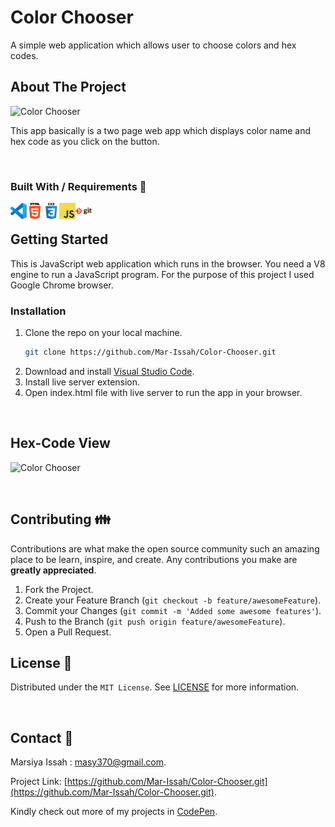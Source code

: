 # Color Chooser

A simple web application which allows user to choose colors and hex codes.

## About The Project

![Color Chooser](https://res.cloudinary.com/dytnpjxrd/image/upload/v1617327299/My%20Website%20Projects/color-chooser_t7gue3.png)

This app basically is a two page web app which displays color name and hex code as you click on the button.

<br>

### Built With / Requirements :construction_worker:

<img align="left" alt="Visual Studio Code" width="26px" src="https://raw.githubusercontent.com/github/explore/80688e429a7d4ef2fca1e82350fe8e3517d3494d/topics/visual-studio-code/visual-studio-code.png" />
<img align="left" alt="HTML5" width="26px" src="https://raw.githubusercontent.com/github/explore/80688e429a7d4ef2fca1e82350fe8e3517d3494d/topics/html/html.png" />
<img align="left" alt="CSS3" width="26px" src="https://raw.githubusercontent.com/github/explore/80688e429a7d4ef2fca1e82350fe8e3517d3494d/topics/css/css.png" />
<img align="left" alt="JavaScript" width="26px" src="https://raw.githubusercontent.com/github/explore/80688e429a7d4ef2fca1e82350fe8e3517d3494d/topics/javascript/javascript.png" />
<img align="left" alt="Git" width="26px" src="https://raw.githubusercontent.com/github/explore/80688e429a7d4ef2fca1e82350fe8e3517d3494d/topics/git/git.png" />

<br>

<!-- GETTING STARTED -->

## Getting Started

This is JavaScript web application which runs in the browser. You need a V8 engine to run a JavaScript program. For the purpose of this project I used Google Chrome browser.

### Installation

1. Clone the repo on your local machine.
   ```sh
   git clone https://github.com/Mar-Issah/Color-Chooser.git
   ```
2. Download and install [Visual Studio Code](https://code.visualstudio.com/).
3. Install live server extension.
4. Open index.html file with live server to run the app in your browser.

<br>

<!-- USAGE EXAMPLES -->

## Hex-Code View

![Color Chooser](https://res.cloudinary.com/dytnpjxrd/image/upload/v1617327299/My%20Website%20Projects/color-chooser1_dualvt.png)

<br>
<!-- CONTRIBUTING -->

## Contributing :family:

Contributions are what make the open source community such an amazing place to be learn, inspire, and create. Any contributions you make are **greatly appreciated**.

1. Fork the Project.
2. Create your Feature Branch (`git checkout -b feature/awesomeFeature`).
3. Commit your Changes (`git commit -m 'Added some awesome features'`).
4. Push to the Branch (`git push origin feature/awesomeFeature`).
5. Open a Pull Request.
   <br>

<!-- LICENSE -->

## License :page_facing_up:

Distributed under the `MIT License`. See [LICENSE](https://choosealicense.com/licenses/mit/) for more information.

<!-- CONTACT -->

<br>

## Contact :e-mail:

Marsiya Issah : masy370@gmail.com.

Project Link: [https://github.com/Mar-Issah/Color-Chooser.git](https://github.com/Mar-Issah/Color-Chooser.git).

Kindly check out more of my projects in [CodePen](https://codepen.io/your-work/).
